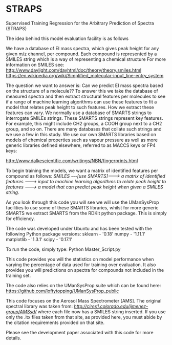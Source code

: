 # STRAPS
Supervised Training Regression for the Arbitrary Prediction of Spectra (STRAPS)  

The idea behind this model evaluation facility is as follows

We have a database of EI mass spectra, which gives peak height for any given m/z channel, per compound. Each compound is represented by a SMILES string which is a way of representing a chemical structure For more information on SMILES see:
http://www.daylight.com/dayhtml/doc/theory/theory.smiles.html
https://en.wikipedia.org/wiki/Simplified_molecular-input_line-entry_system

The question we want to answer is: Can we predict EI mass spectra based on the structure of a molecule?? To answer this we take the database of measured spectra and then extract structural features per molecules to see if a range of machine learning algorithms can use these features to fit a model that relates peak height to such features. How we extract these features can vary. We normally use a database of SMARTS strings to interrogate SMILEs strings. These SMARTS strings represent key features. For example, this might include CH2 groups, a COOH group next to a CH2 group, and so on. There are many databases that collate such strings and we use a few in this study. We use our own SMARTS libraries based on models of chemical properties such as vapour pressure as well as more generic libraries defined elsewhere, referred to as MACCS keys or FP4 keys:

http://www.dalkescientific.com/writings/NBN/fingerprints.html

To begin training the models, we want a matrix of identified features per compound as follows:
*SMILES ---[use SMARTS]---> a matrix of identified features ---> input to machine learning algorithms to relate peak height to features ---> a model that can predict peak height when given a SMILES string.*

As you look through this code you will see we will use the UManSysProp facilities to use some of these SMARTS libraries, whilst for more generic SMARTS we extract SMARTS from the RDKit python package. This is simply for efficiency.

The code was developed under Ubuntu and has been tested with the following Python package versions:
sklearn - '0.18'
numpy - '1.11.1'
matplotlib - '1.3.1'
scipy - '0.17.1'

To run the code, simply type: Python Master_Script.py

This code provides you will the statistics on model performance when varying the percentage of data used for training over evaluation. It also provides you will predictions on spectra for compounds not included in the training set.

The code also relies on the UManSysProp suite which can be found here: https://github.com/loftytopping/UManSysProp_public

This code focuses on the Aerosol Mass Spectrometer [AMS]. The original spectral library was taken from:
*http://cires1.colorado.edu/jimenez-group/AMSsd/*
where each file now has a SMILES string inserted. If you use only the .itx files taken from that site, as provided here, you must abide by the citation requirements provided on that site.

Please see the development paper associated with this code for more details.
